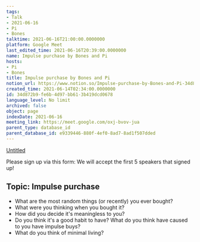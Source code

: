 ```yaml
---
tags:
- Talk
- 2021-06-16
- Pi
- Bones
talktime: 2021-06-16T21:00:00.0000000
platform: Google Meet
last_edited_time: 2021-06-16T20:39:00.0000000
name: Impulse purchase by Bones and Pi
hosts:
- Pi
- Bones
title: Impulse purchase by Bones and Pi
notion_url: https://www.notion.so/Impulse-purchase-by-Bones-and-Pi-34d872b9fe6b4d97bb613b419dcd0678
created_time: 2021-06-14T02:34:00.0000000
id: 34d872b9-fe6b-4d97-bb61-3b419dcd0678
language_level: No limit
archived: false
object: page
indexDate: 2021-06-16
meeting_link: https://meet.google.com/oxj-bvov-jua
parent_type: database_id
parent_database_id: e9339446-880f-4ef0-8ad7-8ad1f507dded
---
```


[Untitled](https://www.notion.so/cd877e06ad7149f69157f2c71bad5cca)   

Please sign up via this form:
We will accept the first  5 speakers  that signed up! 


## Topic: Impulse purchase

   - What are the most random things (or recently) you ever bought?
   - What were you thinking when you bought it?
   - How did you decide it's meaningless to you?
   - Do you think it's a good habit to have? What do you think have caused to you have impulse buys?
   - What do you think of minimal living?




